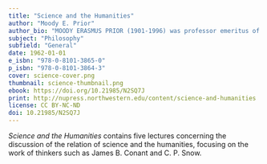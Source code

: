 ```yaml
---
title: "Science and the Humanities"
author: "Moody E. Prior"
author_bio: "MOODY ERASMUS PRIOR (1901-1996) was professor emeritus of English at Northwestern University and dean of the graduate school from 1951 to 1964. He was instrumental in establishing Northwestern University Press in 1956 and served as its first president."
subject: "Philosophy"
subfield: "General"
date: 1962-01-01
e_isbn: "978-0-8101-3865-0"
p_isbn: "978-0-8101-3864-3"
cover: science-cover.png
thumbnail: science-thumbnail.png
ebook: https://doi.org/10.21985/N2SQ7J
print: http://nupress.northwestern.edu/content/science-and-humanities
license: CC BY-NC-ND
doi: 10.21985/N2SQ7J
---
```

_Science and the Humanities_ contains five lectures concerning the discussion of the relation of science and the humanities, focusing on the work of thinkers such as James B. Conant and C. P. Snow.
